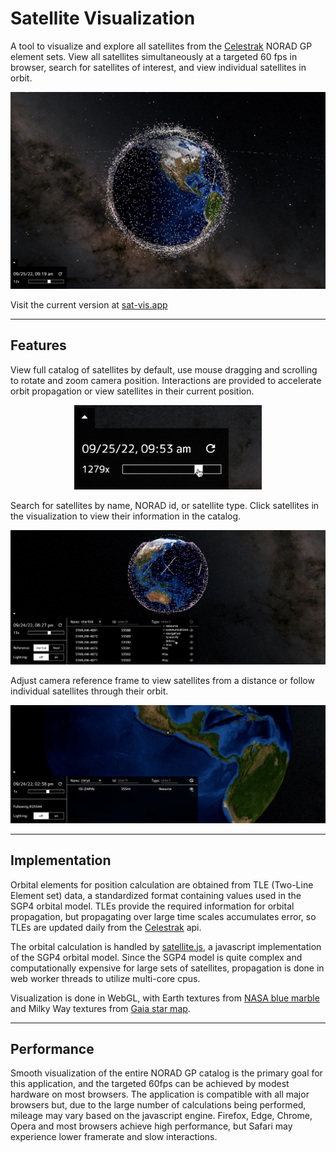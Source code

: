 # Satellite Visualization
A tool to visualize and explore all satellites from the [Celestrak](https://celestrak.org/) NORAD GP element sets. View all satellites simultaneously at a targeted 60 fps in browser, search for satellites of interest, and view individual satellites in orbit.

![main screenshot](https://github.com/Jeff0Brewer/readme-img/blob/main/img/sat-vis.jpg?raw=true)

Visit the current version at [sat-vis.app](https://www.sat-vis.app/)

---

## Features
View full catalog of satellites by default, use mouse dragging and scrolling to rotate and zoom camera position. Interactions are provided to accelerate orbit propagation or view satellites in their current position.
<p align="center">
    <img src="https://github.com/Jeff0Brewer/readme-img/blob/main/img/epoch-controls.jpg?raw=true" alt="epoch controls" width="300"/>
</p>

Search for satellites by name, NORAD id, or satellite type. Click satellites in the visualization to view their information in the catalog.

![catalog](https://github.com/Jeff0Brewer/readme-img/blob/main/img/catalog-starlink.jpg?raw=true)

Adjust camera reference frame to view satellites from a distance or follow individual satellites through their orbit.

![follow](https://github.com/Jeff0Brewer/readme-img/blob/main/img/follow-iss.jpg?raw=true)

---

## Implementation
Orbital elements for position calculation are obtained from TLE (Two-Line Element set) data, a standardized format containing values used in the SGP4 orbital model. TLEs provide the required information for orbital propagation, but propagating over large time scales accumulates error, so TLEs are updated daily from the [Celestrak](https://celestrak.org/) api. 

The orbital calculation is handled by [satellite.js](https://github.com/shashwatak/satellite-js), a javascript implementation of the SGP4 orbital model. Since the SGP4 model is quite complex and computationally expensive for large sets of satellites, propagation is done in web worker threads to utilize multi-core cpus.

Visualization is done in WebGL, with Earth textures from [NASA blue marble](https://visibleearth.nasa.gov/images/73909/december-blue-marble-next-generation-w-topography-and-bathymetry) and Milky Way textures from [Gaia star map](https://sci.esa.int/s/ApPJaGA).

---

## Performance
Smooth visualization of the entire NORAD GP catalog is the primary goal for this application, and the targeted 60fps can be achieved by modest hardware on most browsers. The application is compatible with all major browsers but, due to the large number of calculations being performed, mileage may vary based on the javascript engine. Firefox, Edge, Chrome, Opera and most browsers achieve high performance, but Safari may experience lower framerate and slow interactions. 

